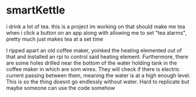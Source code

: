 # smartKettle
i drink a lot of tea. this is a project im working on that should make me 
tea when i click a button on an app along with allowing me to set "tea alarms", pretty much just makes tea at a set time

I ripped apart an old coffee maker, yoinked the heating elemented out of that and installed an rpi to control said 
heating element. Furthermore, there are some holes drilled near the bottom of the water holding tank in the coffee maker
in which are som wires. They will check if there is electric current passing between them, meaning the water is at a 
high enough level. This is so the thing doesnt go endlessly without water. Hard to replicate but maybe someone can use
the code somehow
